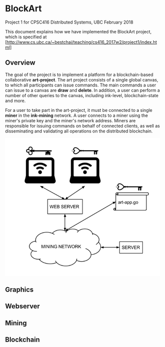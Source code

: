 # BlockArt
Project 1 for CPSC416 Distributed Systems, UBC February 2018

This document explains how we have implemented the BlockArt project, which is specified at [http://www.cs.ubc.ca/~bestchai/teaching/cs416_2017w2/project1/index.html]

## Overview

The goal of the project is to implement a platform for a blockchain-based collaborative __art-project__.
The art project consists of a single global canvas, to which all participants can issue commands.
The main commands a user can issue to a canvas are __draw__ and __delete__. In addition, a user 
can perform a number of other queries to the canvas, including ink-level, blockchain-state and more. 

For a user to take part in the art-project, it must be connected to a single __miner__ in the 
__ink-mining__ network. A user connects to a miner using the miner's private key and the miner's network address. 
Miners are responsible for issuing commands on behalf of connected clients, as well as disseminating and validating
all operations on the distributed blockchain. 

![The network topology](html/img/Network.png)

## Graphics


## Webserver


## Mining



## Blockchain
